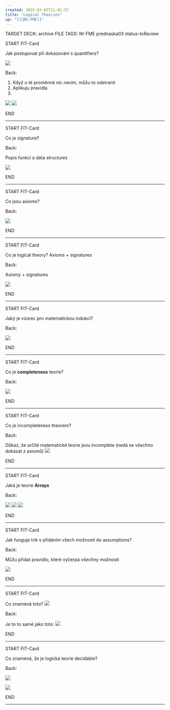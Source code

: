 ```yaml
---
created: 2025-03-05T11:02:57
title: "Logical Theories"
up: "[[📖NI-FME]]"
---
```


TARGET DECK: archive
FILE TAGS: NI-FME prednaska03 status-toReview


START
FIT-Card

Jak postupovat při dokazování s quantifiers?

![](../../../Assets/Pasted%20image%2020250305111317.png)

Back:

1. Když o té proměnné nic nevím, můžu to odstranit
2. Aplikuju pravidla
3. 

![](../../../Assets/Pasted%20image%2020250305111408.png)
![](../../../Assets/Pasted%20image%2020250305111329.png)
<!--ID: 1746599654841-->
END

---


START
FIT-Card

Co je signature?

Back:

Popis funkcí a data structures

![](../../../Assets/Pasted%20image%2020250305112527.png)
<!--ID: 1746599654849-->
END

---


START
FIT-Card

Co jsou axioms?

Back:

![](../../../Assets/Pasted%20image%2020250305112540.png)
<!--ID: 1746599654857-->
END

---


START
FIT-Card

Co je logical theory? Axioms + signatures

Back:

Axiomy + signatures

![](../../../Assets/Pasted%20image%2020250305112508.png)
<!--ID: 1746599654864-->
END

---


START
FIT-Card

Jaký je vzorec pro matematickou indukci?

Back:

![](../../../Assets/Pasted%20image%2020250305114105.png)
<!--ID: 1746599654871-->
END

---


START
FIT-Card

Co je **completeness** teorie? 

Back:

![](../../../Assets/Pasted%20image%2020250305114558.png)
<!--ID: 1746599654878-->
END

---


START
FIT-Card

Co je incompleteness theorem?

Back:

Důkaz, že určité matematické teorie jsou incomplete (nedá se všechno dokázat z axiomů)
![](../../../Assets/Pasted%20image%2020250305114826.png)
<!--ID: 1746599654886-->
END

---


START
FIT-Card

Jaká je teorie **Arrays**

Back:

![](../../../Assets/Pasted%20image%2020250305115006.png)
![](../../../Assets/Pasted%20image%2020250305114944.png)
![](../../../Assets/Pasted%20image%2020250305115553.png)
<!--ID: 1746599654893-->
END

---


START
FIT-Card

Jak funguje trik s přidáním všech možností do assumptions?

Back:

Můžu přidat pravidlo, které vyčerpá všechny možnosti

![](../../../Assets/Pasted%20image%2020250305120805.png)
<!--ID: 1746599654900-->
END

---


START
FIT-Card

Co znamená toto?
![](../../../Assets/Pasted%20image%2020250305121521.png)

Back:

Je to to samé jako toto:
![](../../../Assets/Pasted%20image%2020250305121533.png)
<!--ID: 1746599654906-->
END

---


START
FIT-Card

Co znamená, že je logická teorie decidable?

Back:

![](../../../Assets/Pasted%20image%2020250305122437.png)

![](../../../Assets/Pasted%20image%2020250305122453.png)
<!--ID: 1746599654913-->
END

---
